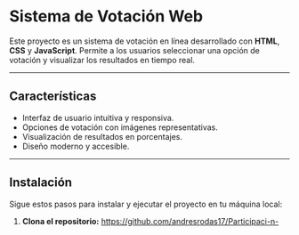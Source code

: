 # Sistema de Votación Web

Este proyecto es un sistema de votación en línea desarrollado con **HTML**, **CSS** y **JavaScript**. Permite a los usuarios seleccionar una opción de votación y visualizar los resultados en tiempo real.

---

## Características
- Interfaz de usuario intuitiva y responsiva.
- Opciones de votación con imágenes representativas.
- Visualización de resultados en porcentajes.
- Diseño moderno y accesible.

---

## Instalación

Sigue estos pasos para instalar y ejecutar el proyecto en tu máquina local:

1. **Clona el repositorio:**
 https://github.com/andresrodas17/Participaci-n-
   
